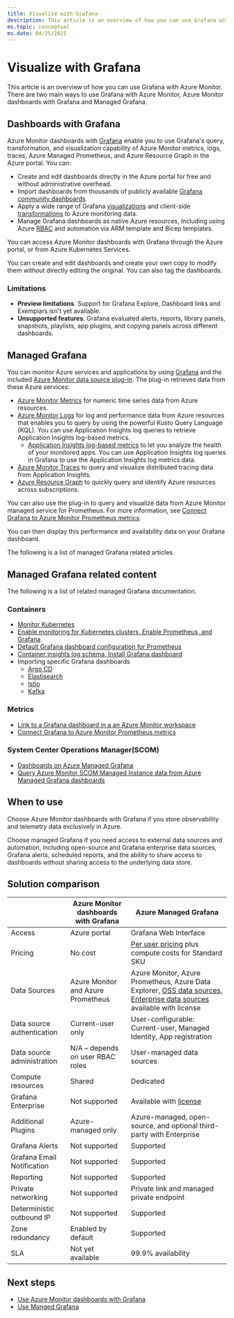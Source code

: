 ```yaml
---
title: Visualize with Grafana
description: This article is an overview of how you can use Grafana with Azure Monitor. There are two main ways to use Grafana with Azure Monitor, Azure Monitor dashboards with Grafana and Managed Grafana.
ms.topic: conceptual
ms.date: 04/25/2025
---
```


# Visualize with Grafana

This article is an overview of how you can use Grafana with Azure Monitor. There are two main ways to use Grafana with Azure Monitor, Azure Monitor dashboards with Grafana and Managed Grafana.

## Dashboards with Grafana

Azure Monitor dashboards with [Grafana](https://grafana.com/docs/grafana/latest/dashboards/build-dashboards/manage-library-panels/) enable you to use Grafana's query, transformation, and visualization capability of Azure Monitor metrics, logs, traces, Azure Managed Prometheus, and Azure Resource Graph in the Azure portal. You can:

- Create and edit dashboards directly in the Azure portal for free and without administrative overhead.
- Import dashboards from thousands of publicly available [Grafana community dashboards](https://grafana.com/grafana/dashboards/?dataSource=prometheus).
- Apply a wide range of Grafana [visualizations](https://grafana.com/docs/grafana/latest/panels-visualizations/visualizations/) and client-side [transformations](https://grafana.com/docs/grafana/latest/panels-visualizations/query-transform-data/transform-data/) to Azure monitoring data.
- Manage Grafana dashboards as native Azure resources, including using Azure [RBAC](/azure/role-based-access-control/overview) and automation via ARM template and Bicep templates. 

You can access Azure Monitor dashboards with Grafana through the Azure portal, or from Azure Kubernetes Services.

You can create and edit dashboards and create your own copy to modify them without directly editing the original. You can also tag the dashboards.

### Limitations

- **Preview limitations**. Support for Grafana Explore, Dashboard links and Exemplars isn't yet available.
- **Unsupported features**. Grafana evaluated alerts, reports, library panels, snapshots, playlists, app plugins, and copying panels across different dashboards.  

## Managed Grafana

You can monitor Azure services and applications by using [Grafana](https://grafana.com/) and the included [Azure Monitor data source plug-in](https://grafana.com/docs/grafana/latest/datasources/azuremonitor/). The plug-in retrieves data from these Azure services:

- [Azure Monitor Metrics](../essentials/data-platform-metrics.md) for numeric time series data from Azure resources.
- [Azure Monitor Logs](../logs/data-platform-logs.md) for log and performance data from Azure resources that enables you to query by using the powerful Kusto Query Language (KQL). You can use Application Insights log queries to retrieve Application Insights log-based metrics.
    - [Application Insights log-based metrics](../essentials/app-insights-metrics.md) to let you analyze the health of your monitored apps. You can use Application Insights log queries in Grafana to use the Application Insights log metrics data.
- [Azure Monitor Traces](./../app/distributed-trace-data.md) to query and visualize distributed tracing data from Application Insights.
- [Azure Resource Graph](/azure/governance/resource-graph/overview) to quickly query and identify Azure resources across subscriptions.

You can also use the plug-in to query and visualize data from Azure Monitor managed service for Prometheus. For more information, see [Connect Grafana to Azure Monitor Prometheus metrics](../essentials/prometheus-grafana.md).

You can then display this performance and availability data on your Grafana dashboard.

The following is a list of managed Grafana related articles.

## Managed Grafana related content

The following is a list of related managed Grafana documentation.

### Containers
- [Monitor Kubernetes](../containers/monitor-kubernetes.md)
- [Enable monitoring for Kubernetes clusters, Enable Prometheus, and Grafana](../containers/kubernetes-monitoring-enable.md?tabs=cli#enable-prometheus-and-grafana)
- [Default Grafana dashboard configuration for Prometheus](../containers/prometheus-metrics-scrape-default.md#dashboards)
- [Container insights log schema, Install Grafana dashboard](../containers/container-insights-logs-schema.md#install-grafana-dashboard)
- Importing specific Grafana dashboards
    - [Argo CD](../containers/prometheus-argo-cd-integration.md)
    - [Elastisearch](../containers/prometheus-elasticsearch-integration.md)
    - [Istio](../containers/prometheus-istio-integration.md)
    - [Kafka](../containers/prometheus-kafka-integration.md)

### Metrics
- [Link to a Grafana dashboard in a an Azure Monitor workspace](../metrics/azure-monitor-workspace-manage.md?tabs=azure-portal#link-a-grafana-workspace)
 - [Connect Grafana to Azure Monitor Prometheus metrics](../metrics/prometheus-grafana.md?tabs=azure-managed-grafana)
 
### System Center Operations Manager(SCOM)
- [Dashboards on Azure Managed Grafana](../scom-manage-instance/dashboards-on-azure-managed-grafana.md)
- [Query Azure Monitor SCOM Managed Instance data from Azure Managed Grafana dashboards](../scom-manage-instance/query-scom-managed-instance-data-on-grafana.md)

## When to use

Choose Azure Monitor dashboards with Grafana if you store observability and telemetry data exclusively in Azure. 

Choose managed Grafana if you need access to external data sources and automation, including open-source and Grafana enterprise data sources, Grafana alerts, scheduled reports, and the ability to share access to dashboards without sharing access to the underlying data store.

## Solution comparison

|  | **Azure Monitor dashboards with Grafana** | **Azure Managed Grafana** |
|--|--|--|
| Access | Azure portal | Grafana Web Interface |
| Pricing | No cost | [Per user pricing](https://azure.microsoft.com/pricing/details/managed-grafana/?msockid=01a84dc8ec106f122df65931ed6b6e5d) plus compute costs for Standard SKU |
| Data Sources | Azure Monitor and Azure Prometheus | Azure Monitor, Azure Prometheus, Azure Data Explorer, [OSS data sources](/azure/managed-grafana/how-to-data-source-plugins-managed-identity?tabs=azure-portal), [Enterprise data sources](/azure/managed-grafana/how-to-grafana-enterprise) available with license |
| Data source authentication | Current-user only | User-configurable: Current-user, Managed Identity, App registration |
| Data source administration | N/A – depends on user RBAC roles | User-managed data sources |
| Compute resources | Shared | Dedicated |
| Grafana Enterprise | Not supported | Available with [license](/azure/managed-grafana/how-to-grafana-enterprise#update-a-grafana-enterprise-plan) |
| Additional Plugins | Azure-managed only | Azure-managed, open-source, and optional third-party with Enterprise |
| Grafana Alerts | Not supported | Supported |
| Grafana Email Notification | Not supported | Supported |
| Reporting | Not supported | Supported |
| Private networking | Not supported | Private link and managed private endpoint |
| Deterministic outbound IP | Not supported | Supported |
| Zone redundancy | Enabled by default | Supported |
| SLA | Not yet available | 99.9% availability |

## Next steps

- [Use Azure Monitor dashboards with Grafana](visualize-use-grafana-dashboards.md)
- [Use Manged Grafana](visualize-use-managed-grafana-how-to.md)
 